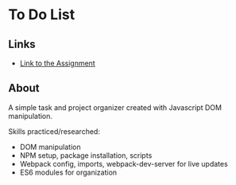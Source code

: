 # To Do List

## Links
- [Link to the Assignment](https://www.theodinproject.com/lessons/javascript-todo-list)

## About
A simple task and project organizer created with Javascript DOM manipulation.

Skills practiced/researched:
- DOM manipulation
- NPM setup, package installation, scripts
- Webpack config, imports, webpack-dev-server for live updates
- ES6 modules for organization